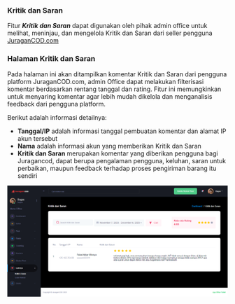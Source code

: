 ### Kritik dan Saran

Fitur <b>_Kritik dan Saran_</b> dapat digunakan oleh pihak admin office untuk melihat, meninjau, dan mengelola Kritik dan Saran dari seller pengguna [JuraganCOD.com](https://juragancod.com)

### Halaman Kritik dan Saran

Pada halaman ini akan ditampilkan komentar Kritik dan Saran dari pengguna platform JuraganCOD.com, admin Office dapat melakukan filterisasi komentar berdasarkan rentang tanggal dan rating. Fitur ini memungkinkan untuk menyaring komentar agar lebih mudah dikelola dan menganalisis feedback dari pengguna platform.

Berikut adalah informasi detailnya:

- <b>Tanggal/IP</b> adalah informasi tanggal pembuatan komentar dan alamat IP akun tersebut
- <b>Nama</b> adalah informasi akun yang memberikan Kritik dan Saran
- <b>Kritik dan Saran</b> merupakan komentar yang diberikan pengguna bagi Juragancod, dapat berupa pengalaman pengguna, keluhan, saran untuk perbaikan, maupun feedback terhadap proses pengiriman barang itu sendiri

![image](kritik-saran.png)
